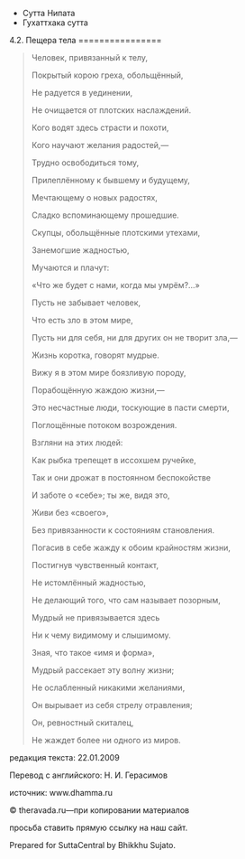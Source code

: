 









* Сутта Нипата
* Гухаттхака сутта


4\.2\. Пещера тела
\=\=\=\=\=\=\=\=\=\=\=\=\=\=\=\=




> Человек, привязанный к телу,  
> 
> Покрытый корою греха, обольщённый,  
> 
> Не радуется в уединении,  
> 
> Не очищается от плотских наслаждений\.
> 
> 
> Кого водят здесь страсти и похоти,  
> 
> Кого научают желания радостей,—  
> 
> Трудно освободиться тому,  
> 
> Прилеплённому к бывшему и будущему,  
> 
> Мечтающему о новых радостях,  
> 
> Сладко вспоминающему прошедшие\.
> 
> 
> Скупцы, обольщённые плотскими утехами,  
> 
> Занемогшие жадностью,  
> 
> Мучаются и плачут:  
> 
> «Что же будет с нами, когда мы умрём?…»
> 
> 
> Пусть не забывает человек,  
> 
> Что есть зло в этом мире,  
> 
> Пусть ни для себя, ни для других он не творит зла,—  
> 
> Жизнь коротка, говорят мудрые\.
> 
> 
> Вижу я в этом мире боязливую породу,  
> 
> Порабощённую жаждою жизни,—  
> 
> Это несчастные люди, тоскующие в пасти смерти,  
> 
> Поглощённые потоком возрождения\.
> 
> 
> Взгляни на этих людей:  
> 
> Как рыбка трепещет в иссохшем ручейке,  
> 
> Так и они дрожат в постоянном беспокойстве  
> 
> И заботе о «себе»; ты же, видя это,  
> 
> Живи без «своего»,  
> 
> Без привязанности к состояниям становления\.
> 
> 
> Погасив в себе жажду к обоим крайностям жизни,  
> 
> Постигнув чувственный контакт,  
> 
> Не истомлённый жадностью,  
> 
> Не делающий того, что сам называет позорным,  
> 
> Мудрый не привязывается здесь  
> 
> Ни к чему видимому и слышимому\.
> 
> 
> Зная, что такое «имя и форма»,  
> 
> Мудрый рассекает эту волну жизни;  
> 
> Не ослабленный никакими желаниями,  
> 
> Он вырывает из себя стрелу отравления;  
> 
> Он, ревностный скиталец,  
> 
> Не жаждет более ни одного из миров\.



редакция текста: 22\.01\.2009


Перевод с английского: Н\. И\. Герасимов


источник: www\.dhamma\.ru


© theravada\.ru—при копировании материалов


просьба ставить прямую ссылку на наш сайт\.


Prepared for SuttaCentral by Bhikkhu Sujato\.






